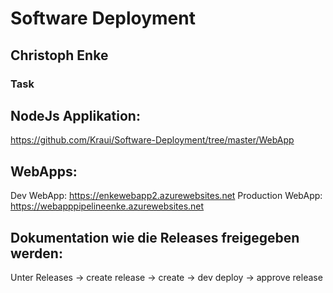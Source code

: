 # Software Deployment 
## Christoph Enke
### Task

## NodeJs Applikation:
https://github.com/Kraui/Software-Deployment/tree/master/WebApp

## WebApps:
Dev WebApp: https://enkewebapp2.azurewebsites.net
Production WebApp: https://webapppipelineenke.azurewebsites.net

## Dokumentation wie die Releases freigegeben werden:
Unter Releases -> create release -> create -> dev deploy -> approve release
